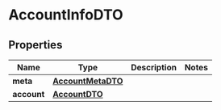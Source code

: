 
# AccountInfoDTO

## Properties
Name | Type | Description | Notes
------------ | ------------- | ------------- | -------------
**meta** | [**AccountMetaDTO**](AccountMetaDTO.md) |  | 
**account** | [**AccountDTO**](AccountDTO.md) |  | 



